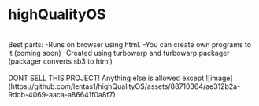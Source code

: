 # highQualityOS
<br>
Best parts: 
-Runs on browser using html.
-You can create own programs to it (coming soon)
-Created using turbowarp and turbowarp packager (packager converts sb3 to html)
<br>
<br>                              DONT SELL THIS PROJECT!
Anything else is allowed except  ![image](https://github.com/lentas1/highQualityOS/assets/88710364/ae312b2a-9ddb-4069-aaca-a86641f0a8f7)
